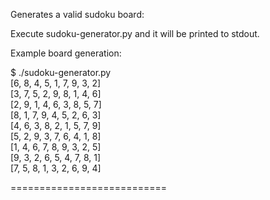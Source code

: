 Generates a valid sudoku board:

Execute sudoku-generator.py and it will be printed to stdout.

Example board generation:

$ ./sudoku-generator.py<br>
[6, 8, 4, 5, 1, 7, 9, 3, 2]<br>
[3, 7, 5, 2, 9, 8, 1, 4, 6]<br>
[2, 9, 1, 4, 6, 3, 8, 5, 7]<br>
[8, 1, 7, 9, 4, 5, 2, 6, 3]<br>
[4, 6, 3, 8, 2, 1, 5, 7, 9]<br>
[5, 2, 9, 3, 7, 6, 4, 1, 8]<br>
[1, 4, 6, 7, 8, 9, 3, 2, 5]<br>
[9, 3, 2, 6, 5, 4, 7, 8, 1]<br>
[7, 5, 8, 1, 3, 2, 6, 9, 4]

===========================